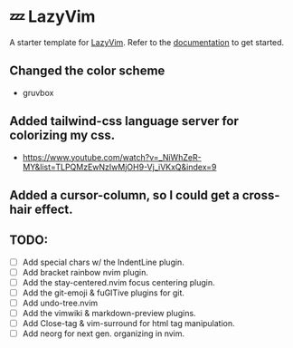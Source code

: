 # 💤 LazyVim




A starter template for [LazyVim](https://github.com/LazyVim/LazyVim).
Refer to the [documentation](https://lazyvim.github.io/installation) to get started.


## Changed the color scheme
- gruvbox
## Added tailwind-css language server for colorizing my css.
- https://www.youtube.com/watch?v=_NiWhZeR-MY&list=TLPQMzEwNzIwMjOH9-Vj_iVKxQ&index=9
## Added a cursor-column, so I could get a cross-hair effect.

## TODO:
- [ ] Add special chars w/ the IndentLine plugin.
- [ ] Add bracket rainbow nvim plugin.
- [ ] Add the stay-centered.nvim focus centering plugin.
- [ ] Add the git-emoji & fuGITive plugins for git.
- [ ] Add undo-tree.nvim
- [ ] Add the vimwiki & markdown-preview plugins.
- [ ] Add Close-tag & vim-surround for html tag manipulation.
- [ ] Add neorg for next gen. organizing in nvim.
